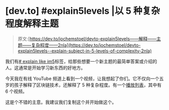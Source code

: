 # [dev.to] #explain5levels |以 5 种复杂程度解释主题

> 原文:[https://dev.to/jochemstoel/devto-explain5levels——解释——主题——复杂程度——2nla](https://dev.to/jochemstoel/devto-explain5levels--explain-subject-in-5-levels-of-complexity-2nla)

我们有[# explain like im5](https://dev.to/t/explainlikeimfive)标签，给那些想要一个新主题的最简单答案或介绍的人。这通常是开始学习新东西的好地方。

今天我在有线 YouTube 频道上看到一个视频，让我想起了你们。它不仅向一个五岁的孩子解释了区块链技术，还解释了 5 种复杂程度。有一个[播放列表](https://www.youtube.com/playlist?list=PLibNZv5Zd0dyCoQ6f4pdXUFnpAIlKgm3N)，其中有 6 个视频。

这是个不错的主意。我建议我们复制这个并开始做这个。